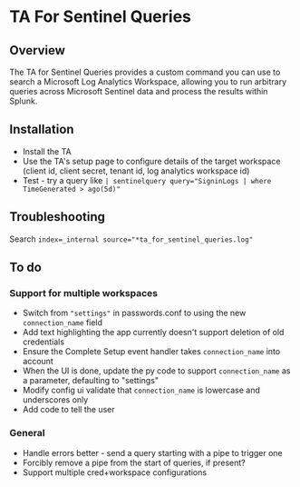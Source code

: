 # TA For Sentinel Queries

## Overview

The TA for Sentinel Queries provides a custom command you can use to search a Microsoft Log Analytics Workspace, allowing you to run arbitrary queries across Microsoft Sentinel data and process the results within Splunk.

## Installation

- Install the TA
- Use the TA's setup page to configure details of the target workspace (client id, client secret, tenant id, log analytics workspace id)
- Test - try a query like `| sentinelquery query="SigninLogs | where TimeGenerated > ago(5d)"`

## Troubleshooting

Search `index=_internal source="*ta_for_sentinel_queries.log"`

## To do

### Support for multiple workspaces

- Switch from `"settings"` in passwords.conf to using the new `connection_name` field
- Add text highlighting the app currently doesn't support deletion of old credentials
- Ensure the Complete Setup event handler takes `connection_name` into account
- When the UI is done, update the py code to support `connection_name` as a parameter, defaulting to "settings"
- Modify config ui validate that `connection_name` is lowercase and underscores only
- Add code to tell the user 

### General

- Handle errors better - send a query starting with a pipe to trigger one
- Forcibly remove a pipe from the start of queries, if present?
- Support multiple cred+workspace configurations